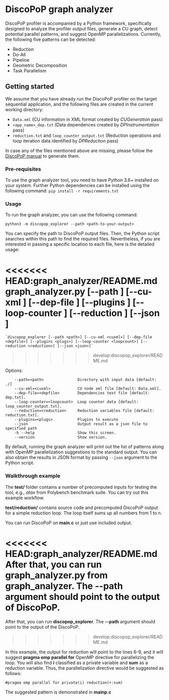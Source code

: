 # DiscoPoP graph analyzer
DiscoPoP profiler is accompanied by a Python framework, specifically designed to analyze the profiler output files, generate a CU graph, detect potential parallel patterns, and suggest OpenMP parallelizations.
Currently, the following five patterns can be detected:
* Reduction
* Do-All
* Pipeline
* Geometric Decomposition
* Task Parallelism

## Getting started
We assume that you have already run the DiscoPoP profiler on the target sequential application, and the following files are created in the current working directory:
* `Data.xml` (CU information in XML format created by *CUGeneration* pass)
* `<app_name>_dep.txt` (Data dependences created by *DPInstrumentation* pass)
* `reduction.txt` and `loop_counter_output.txt` (Reduction operations and loop iteration data identified by *DPReduction* pass)

In case any of the files mentioned above are missing, please follow the [DiscoPoP manual](../README.md) to generate them.

### Pre-requisites
To use the graph analyzer tool, you need to have Python 3.6+ installed on your system. Further Python dependencies can be installed using the following command:
`pip install -r requirements.txt`

### Usage
To run the graph analyzer, you can use the following command:

`python3 -m discopop_explorer --path <path-to-your-output>`

You can specify the path to DiscoPoP output files. Then, the Python script searches within this path to find the required files. Nevertheless, if you are interested in passing a specific location to each file, here is the detailed usage:

<<<<<<< HEAD:graph_analyzer/README.md
    graph_analyzer.py [--path <path>] [--cu-xml <cuxml>] [--dep-file <depfile>] [--plugins <plugs>] [--loop-counter <loopcount>] [--reduction <reduction>] [--json <json>]
=======
    `discopop_explorer [--path <path>] [--cu-xml <cuxml>] [--dep-file <depfile>] [--plugins <plugs>] [--loop-counter <loopcount>] [--reduction <reduction>] [--json <json>]`
>>>>>>> develop:discopop_explorer/README.md

Options:
```
    --path=<path>               Directory with input data [default: ./]
    --cu-xml=<cuxml>            CU node xml file [default: Data.xml].
    --dep-file=<depfile>        Dependencies text file [default: dep.txt].
    --loop-counter=<loopcount>  Loop counter data [default: loop_counter_output.txt].
    --reduction=<reduction>     Reduction variables file [default: reduction.txt].
    --plugins=<plugs>           Plugins to execute
    --json                      Output result as a json file to specified path
    -h --help                   Show this screen.
    --version                   Show version.
```

By default, running the graph analyzer will print out the list of patterns along with OpenMP parallelization suggestions to the standard output. You can also obtain the results in JSON format by passing `--json` argument to the Python script.

### Walkthrough example
The **test/** folder contains a number of precomputed inputs for testing the tool, e.g., *atax* from Polybench benchmark suite.
You can try out this example workflow.

**test/reduction/** contains source code and precomputed DiscoPoP output for a simple reduction loop.
The loop itself sums up all numbers from 1 to n.

You can run DiscoPoP on **main.c** or just use included output.

<<<<<<< HEAD:graph_analyzer/README.md
After that, you can run **graph_analyzer.py** from **graph_analyzer**. The **--path** argument should point to the output of DiscoPoP.
=======
After that, you can run **discopop_explorer**. The **--path** argument should point to the output of the DiscoPoP.
>>>>>>> develop:discopop_explorer/README.md

In this example, the output for reduction will point to the lines 6-9, and it will suggest **pragma omp parallel for** OpenMP directive for parallelizing the loop.
You will also find **i** classified as a private variable and **sum** as a reduction variable. Thus, the parallelization directive would be suggested as follows:

```#pragma omp parallel for private(i) reduction(+:sum)```

The suggested pattern is demonstrated in **mainp.c**
